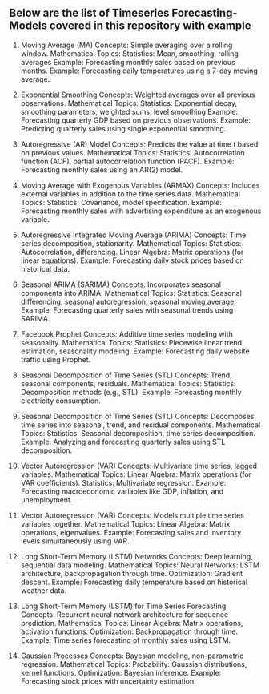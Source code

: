 ## Below are the list of Timeseries Forecasting-Models covered in this repository with example

1. Moving Average (MA)
Concepts: Simple averaging over a rolling window.
Mathematical Topics:
Statistics: Mean, smoothing, rolling averages
Example: Forecasting monthly sales based on previous months.
Example: Forecasting daily temperatures using a 7-day moving average.

2. Exponential Smoothing
Concepts: Weighted averages over all previous observations.
Mathematical Topics:
Statistics: Exponential decay, smoothing parameters,  weighted sums, level smoothing
Example: Forecasting quarterly GDP based on previous observations.
Example: Predicting quarterly sales using single exponential smoothing.

3. Autoregressive (AR) Model
Concepts: Predicts the value at time t based on previous values.
Mathematical Topics:
Statistics: Autocorrelation function (ACF), partial autocorrelation function (PACF).
Example: Forecasting monthly sales using an AR(2) model.

4. Moving Average with Exogenous Variables (ARMAX)
Concepts: Includes external variables in addition to the time series data.
Mathematical Topics:
Statistics: Covariance, model specification.
Example: Forecasting monthly sales with advertising expenditure as an exogenous variable.

6. Autoregressive Integrated Moving Average (ARIMA)
Concepts: Time series decomposition, stationarity.
Mathematical Topics:
Statistics: Autocorrelation, differencing.
Linear Algebra: Matrix operations (for linear equations).
Example: Forecasting daily stock prices based on historical data.

7. Seasonal ARIMA (SARIMA)
Concepts: Incorporates seasonal components into ARIMA.
Mathematical Topics:
Statistics: Seasonal differencing, seasonal autoregression, seasonal moving average.
Example: Forecasting quarterly sales with seasonal trends using SARIMA.

8. Facebook Prophet
Concepts: Additive time series modeling with seasonality.
Mathematical Topics:
Statistics: Piecewise linear trend estimation, seasonality modeling.
Example: Forecasting daily website traffic using Prophet.

9. Seasonal Decomposition of Time Series (STL)
Concepts: Trend, seasonal components, residuals.
Mathematical Topics:
Statistics: Decomposition methods (e.g., STL).
Example: Forecasting monthly electricity consumption.

10. Seasonal Decomposition of Time Series (STL)
Concepts: Decomposes time series into seasonal, trend, and residual components.
Mathematical Topics:
Statistics: Seasonal decomposition, time series decomposition.
Example: Analyzing and forecasting quarterly sales using STL decomposition.


11. Vector Autoregression (VAR)
Concepts: Multivariate time series, lagged variables.
Mathematical Topics:
Linear Algebra: Matrix operations (for VAR coefficients).
Statistics: Multivariate regression.
Example: Forecasting macroeconomic variables like GDP, inflation, and unemployment.

6. Vector Autoregression (VAR)
Concepts: Models multiple time series variables together.
Mathematical Topics:
Linear Algebra: Matrix operations, eigenvalues.
Example: Forecasting sales and inventory levels simultaneously using VAR.

12. Long Short-Term Memory (LSTM) Networks
Concepts: Deep learning, sequential data modeling.
Mathematical Topics:
Neural Networks: LSTM architecture, backpropagation through time.
Optimization: Gradient descent.
Example: Forecasting daily temperature based on historical weather data.

13. Long Short-Term Memory (LSTM) for Time Series Forecasting
Concepts: Recurrent neural network architecture for sequence prediction.
Mathematical Topics:
Linear Algebra: Matrix operations, activation functions.
Optimization: Backpropagation through time.
Example: Time series forecasting of monthly sales using LSTM.

14. Gaussian Processes
Concepts: Bayesian modeling, non-parametric regression.
Mathematical Topics:
Probability: Gaussian distributions, kernel functions.
Optimization: Bayesian inference.
Example: Forecasting stock prices with uncertainty estimation.

